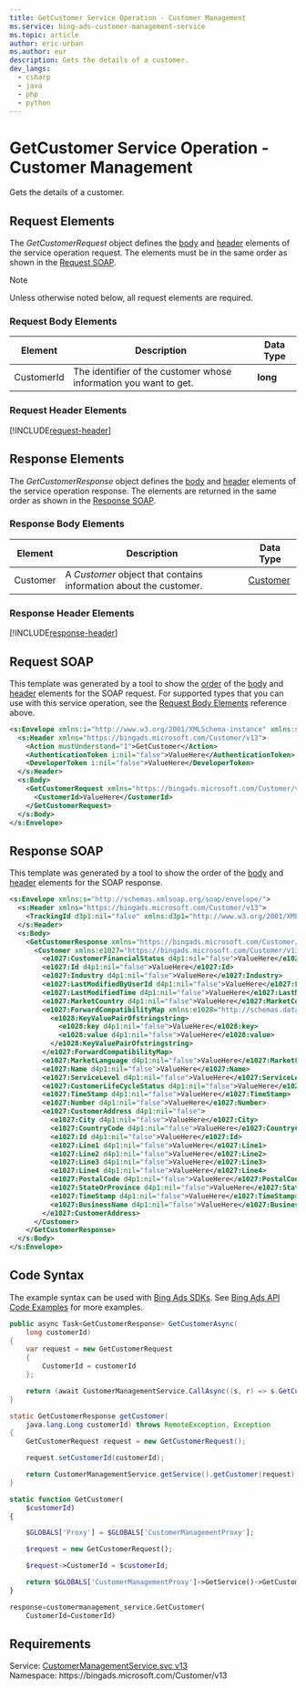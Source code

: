 ```yaml
---
title: GetCustomer Service Operation - Customer Management
ms.service: bing-ads-customer-management-service
ms.topic: article
author: eric-urban
ms.author: eur
description: Gets the details of a customer.
dev_langs: 
  - csharp
  - java
  - php
  - python
---
```

# GetCustomer Service Operation - Customer Management
Gets the details of a customer.

## <a name="request"></a>Request Elements
The *GetCustomerRequest* object defines the [body](#request-body) and [header](#request-header) elements of the service operation request. The elements must be in the same order as shown in the [Request SOAP](#request-soap). 

> [!NOTE]
> Unless otherwise noted below, all request elements are required.

### <a name="request-body"></a>Request Body Elements

|Element|Description|Data Type|
|-----------|---------------|-------------|
|<a name="customerid"></a>CustomerId|The identifier of the customer whose information you want to get.|**long**|

### <a name="request-header"></a>Request Header Elements
[!INCLUDE[request-header](./includes/request-header.md)]

## <a name="response"></a>Response Elements
The *GetCustomerResponse* object defines the [body](#response-body) and [header](#response-header) elements of the service operation response. The elements are returned in the same order as shown in the [Response SOAP](#response-soap).

### <a name="response-body"></a>Response Body Elements

|Element|Description|Data Type|
|-----------|---------------|-------------|
|<a name="customer"></a>Customer|A *Customer* object that contains information about the customer.|[Customer](customer.md)|

### <a name="response-header"></a>Response Header Elements
[!INCLUDE[response-header](./includes/response-header.md)]

## <a name="request-soap"></a>Request SOAP
This template was generated by a tool to show the [order](../guides/services-protocol.md#element-order) of the [body](#request-body) and [header](#request-header) elements for the SOAP request. For supported types that you can use with this service operation, see the [Request Body Elements](#request-header) reference above.

```xml
<s:Envelope xmlns:i="http://www.w3.org/2001/XMLSchema-instance" xmlns:s="http://schemas.xmlsoap.org/soap/envelope/">
  <s:Header xmlns="https://bingads.microsoft.com/Customer/v13">
    <Action mustUnderstand="1">GetCustomer</Action>
    <AuthenticationToken i:nil="false">ValueHere</AuthenticationToken>
    <DeveloperToken i:nil="false">ValueHere</DeveloperToken>
  </s:Header>
  <s:Body>
    <GetCustomerRequest xmlns="https://bingads.microsoft.com/Customer/v13">
      <CustomerId>ValueHere</CustomerId>
    </GetCustomerRequest>
  </s:Body>
</s:Envelope>
```

## <a name="response-soap"></a>Response SOAP
This template was generated by a tool to show the order of the [body](#response-body) and [header](#response-header) elements for the SOAP response.

```xml
<s:Envelope xmlns:s="http://schemas.xmlsoap.org/soap/envelope/">
  <s:Header xmlns="https://bingads.microsoft.com/Customer/v13">
    <TrackingId d3p1:nil="false" xmlns:d3p1="http://www.w3.org/2001/XMLSchema-instance">ValueHere</TrackingId>
  </s:Header>
  <s:Body>
    <GetCustomerResponse xmlns="https://bingads.microsoft.com/Customer/v13">
      <Customer xmlns:e1027="https://bingads.microsoft.com/Customer/v13/Entities" d4p1:nil="false" xmlns:d4p1="http://www.w3.org/2001/XMLSchema-instance">
        <e1027:CustomerFinancialStatus d4p1:nil="false">ValueHere</e1027:CustomerFinancialStatus>
        <e1027:Id d4p1:nil="false">ValueHere</e1027:Id>
        <e1027:Industry d4p1:nil="false">ValueHere</e1027:Industry>
        <e1027:LastModifiedByUserId d4p1:nil="false">ValueHere</e1027:LastModifiedByUserId>
        <e1027:LastModifiedTime d4p1:nil="false">ValueHere</e1027:LastModifiedTime>
        <e1027:MarketCountry d4p1:nil="false">ValueHere</e1027:MarketCountry>
        <e1027:ForwardCompatibilityMap xmlns:e1028="http://schemas.datacontract.org/2004/07/System.Collections.Generic" d4p1:nil="false">
          <e1028:KeyValuePairOfstringstring>
            <e1028:key d4p1:nil="false">ValueHere</e1028:key>
            <e1028:value d4p1:nil="false">ValueHere</e1028:value>
          </e1028:KeyValuePairOfstringstring>
        </e1027:ForwardCompatibilityMap>
        <e1027:MarketLanguage d4p1:nil="false">ValueHere</e1027:MarketLanguage>
        <e1027:Name d4p1:nil="false">ValueHere</e1027:Name>
        <e1027:ServiceLevel d4p1:nil="false">ValueHere</e1027:ServiceLevel>
        <e1027:CustomerLifeCycleStatus d4p1:nil="false">ValueHere</e1027:CustomerLifeCycleStatus>
        <e1027:TimeStamp d4p1:nil="false">ValueHere</e1027:TimeStamp>
        <e1027:Number d4p1:nil="false">ValueHere</e1027:Number>
        <e1027:CustomerAddress d4p1:nil="false">
          <e1027:City d4p1:nil="false">ValueHere</e1027:City>
          <e1027:CountryCode d4p1:nil="false">ValueHere</e1027:CountryCode>
          <e1027:Id d4p1:nil="false">ValueHere</e1027:Id>
          <e1027:Line1 d4p1:nil="false">ValueHere</e1027:Line1>
          <e1027:Line2 d4p1:nil="false">ValueHere</e1027:Line2>
          <e1027:Line3 d4p1:nil="false">ValueHere</e1027:Line3>
          <e1027:Line4 d4p1:nil="false">ValueHere</e1027:Line4>
          <e1027:PostalCode d4p1:nil="false">ValueHere</e1027:PostalCode>
          <e1027:StateOrProvince d4p1:nil="false">ValueHere</e1027:StateOrProvince>
          <e1027:TimeStamp d4p1:nil="false">ValueHere</e1027:TimeStamp>
          <e1027:BusinessName d4p1:nil="false">ValueHere</e1027:BusinessName>
        </e1027:CustomerAddress>
      </Customer>
    </GetCustomerResponse>
  </s:Body>
</s:Envelope>
```

## <a name="example"></a>Code Syntax
The example syntax can be used with [Bing Ads SDKs](../guides/client-libraries.md). See [Bing Ads API Code Examples](../guides/code-examples.md) for more examples.
```csharp
public async Task<GetCustomerResponse> GetCustomerAsync(
	long customerId)
{
	var request = new GetCustomerRequest
	{
		CustomerId = customerId
	};

	return (await CustomerManagementService.CallAsync((s, r) => s.GetCustomerAsync(r), request));
}
```
```java
static GetCustomerResponse getCustomer(
	java.lang.Long customerId) throws RemoteException, Exception
{
	GetCustomerRequest request = new GetCustomerRequest();

	request.setCustomerId(customerId);

	return CustomerManagementService.getService().getCustomer(request);
}
```
```php
static function GetCustomer(
	$customerId)
{

	$GLOBALS['Proxy'] = $GLOBALS['CustomerManagementProxy'];

	$request = new GetCustomerRequest();

	$request->CustomerId = $customerId;

	return $GLOBALS['CustomerManagementProxy']->GetService()->GetCustomer($request);
}
```
```python
response=customermanagement_service.GetCustomer(
	CustomerId=CustomerId)
```

## Requirements
Service: [CustomerManagementService.svc v13](https://clientcenter.api.bingads.microsoft.com/Api/CustomerManagement/v13/CustomerManagementService.svc)  
Namespace: https\://bingads.microsoft.com/Customer/v13  

